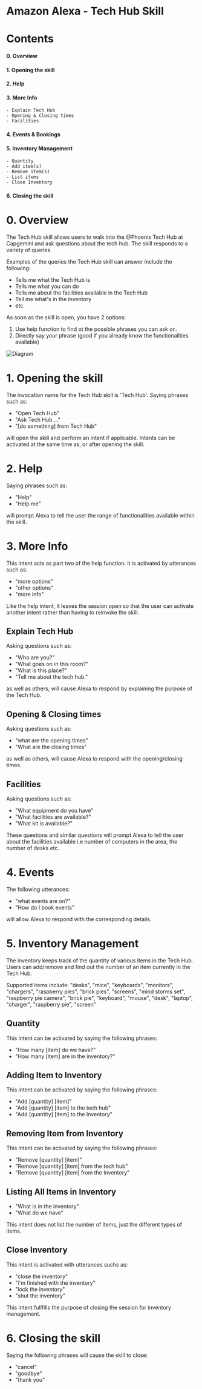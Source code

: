 # Amazon Alexa - Tech Hub Skill

# Contents

####  0. Overview

####  1. Opening the skill

####  2. Help

####  3. More Info
    - Explain Tech Hub
    - Opening & Closing times
    - Facilities
####  4. Events & Bookings
####  5. Inventory Management
    - Quantity
    - Add item(s)
    - Remove item(s)
    - List items
    - Close Inventory

####  6. Closing the skill

# 0. Overview

The Tech Hub skill allows users to walk into the @Phoenix Tech Hub at Capgemini and ask questions about the tech hub. The skill responds to a variety of queries. 

Examples of the queries the Tech Hub skill can answer include the following:

- Tells me what the Tech Hub is
- Tells me what you can do
- Tells me about the facilities available in the Tech Hub
- Tell me what's in the inventory
- etc.

As soon as the skill is open, you have 2 options:
1. Use help function to find ot the possible phrases you can ask or..
2. Directly say your phrase (good if you already know the functionalities available)

![Diagram](https://github.com/OnwardPyrite/Amazon-web-services/blob/master/TechHub_Skill/diagram-alexa.PNG)

# 1. Opening the skill

The invocation name for the Tech Hub skill is 'Tech Hub'.
Saying phrases such as:

- "Open Tech Hub"
- "Ask Tech Hub ..."
- "[do something] from Tech Hub"

will open the skill and perform an intent if applicable. Intents can be activated at the same time as, or after opening the skill.

# 2. Help

Saying phrases such as:

- "Help"
- "Help me"

will prompt Alexa to tell the user the range of functionalities available within the skill.

# 3. More Info

This intent acts as part two of the help function. it is activated by utterances such as:

- "more options"
- "other options"
- "more info"

Like the help intent, it leaves the session open so that the user can activate another intent rather than having to reinvoke the skill.

## Explain Tech Hub

Asking questions such as:

- "Who are you?"
- "What goes on in this room?"
- "What is this place?"
- "Tell me about the tech hub."

as well as others, will cause Alexa to respond by explaining the purpose of the Tech Hub.

## Opening & Closing times

Asking questions such as:

- "what are the opening times"
- "What are the closing times"

as well as others, will cause Alexa to respond with the opening/closing times.

## Facilities

Asking questions such as:

- "What equipment do you have"
- "What facilities are available?"
- "What kit is available?"

These questions and similar questions will prompt Alexa to tell the user about the facilities available i.e number of computers in the area, the number of desks etc.

# 4. Events

The following utterances:

- "what events are on?"
- "How do I book events"

will allow Alexa to respond with the corresponding details.

# 5. Inventory Management

The inventory keeps track of the quantity of various items in the Tech Hub. Users can add/remove and find out the number of an item currently in the Tech Hub.

Supported items include:    "desks", "mice", "keyboards", "monitors", "chargers", "raspberry pies", "brick pies", "screens", "mind storms set", "raspberry pie camera", "brick pie", "keyboard", "mouse", "desk", "laptop", "charger", "raspberry pie", "screen"


## Quantity

This intent can be activated by saying the following phrases:

- "How many [item] do we have?"
- "How many [item] are in the inventory?"


## Adding Item to Inventory

This intent can be activated by saying the following phrases:

- "Add [quantity] [item]"
- "Add [quantity] [item] to the tech hub" 
- "Add [quantity] [item] to the Inventory"


## Removing Item from Inventory

This intent can be activated by saying the following phrases:

- "Remove [quantity] [item]"
- "Remove [quantity] [item] from the tech hub" 
- "Remove [quantity] [item] from the Inventory"


## Listing All Items in Inventory

- "What is in the inventory"
- "What do we have"

This intent does not list the number of items, just the different types of items.


## Close Inventory

This intent is activated with utterances suchs as:

- "close the inventory"
- "i'm finished with the inventory"
- "lock the inventory"
- "shut the inventory"

This intent fullfills the purpose of closing the session for inventory management.

# 6. Closing the skill

Saying the following phrases will cause the skill to close:

- "cancel"
- "goodbye"
- "thank you"

